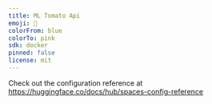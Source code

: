 ```yaml
---
title: ML Tomato Api
emoji: 🐨
colorFrom: blue
colorTo: pink
sdk: docker
pinned: false
license: mit
---
```


Check out the configuration reference at https://huggingface.co/docs/hub/spaces-config-reference
